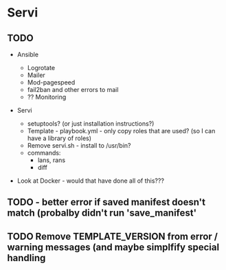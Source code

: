 # Servi

## TODO
* Ansible
    * Logrotate
    * Mailer
    * Mod-pagespeed
    * fail2ban and other errors to mail
    * ?? Monitoring
* Servi
    * setuptools? (or just installation instructions?)
    * Template - playbook.yml - only copy roles that are used?
        (so I can have a library of roles)
    * Remove servi.sh - install to /usr/bin?
    * commands:
        * lans, rans
        * diff

* Look at Docker - would that have done all of this???


## TODO - better error if saved manifest doesn't match (probalby didn't run 'save_manifest'
## TODO Remove TEMPLATE_VERSION from error / warning messages (and maybe simplfify special handling